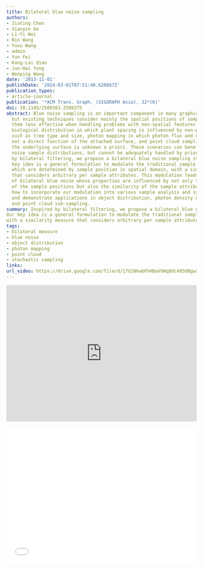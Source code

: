 ```yaml
---
title: Bilateral blue noise sampling
authors:
- Jiating Chen
- Xiaoyin Ge
- Li-Yi Wei
- Bin Wang
- Yusu Wang
- admin
- Yun Fei
- Kang-Lai Qian
- Jun-Hai Yong
- Wenping Wang
date: '2013-11-01'
publishDate: '2024-03-01T07:51:40.620667Z'
publication_types:
- article-journal
publication: '*ACM Trans. Graph. (SIGGRAPH Asia), 32*(6)'
doi: 10.1145/2508363.2508375
abstract: Blue noise sampling is an important component in many graphics applications,
  but existing techniques consider mainly the spatial positions of samples, making
  them less effective when handling problems with non-spatial features. Examples include
  biological distribution in which plant spacing is influenced by non-positional factors
  such as tree type and size, photon mapping in which photon flux and direction are
  not a direct function of the attached surface, and point cloud sampling in which
  the underlying surface is unknown a priori. These scenarios can benefit from blue
  noise sample distributions, but cannot be adequately handled by prior art. Inspired
  by bilateral filtering, we propose a bilateral blue noise sampling strategy. Our
  key idea is a general formulation to modulate the traditional sample distance measures,
  which are determined by sample position in spatial domain, with a similarity measure
  that considers arbitrary per sample attributes. This modulation leads to the notion
  of bilateral blue noise whose properties are influenced by not only the uniformity
  of the sample positions but also the similarity of the sample attributes. We describe
  how to incorporate our modulation into various sample analysis and synthesis methods,
  and demonstrate applications in object distribution, photon density estimation,
  and point cloud sub-sampling.
summary: Inspired by bilateral filtering, we propose a bilateral blue noise sampling strategy.
Our key idea is a general formulation to modulate the traditional sample distance measures,
with a similarity measure that considers arbitrary per sample attributes.
tags:
- bilateral measure
- blue noise
- object distribution
- photon mapping
- point cloud
- stochastic sampling
links:
url_video: https://drive.google.com/file/d/17G2NkwbFhHBaVVWq8Oc485OBgwX6WNp7/view
---
```


<p align="center">
<iframe width="100%" height="360" src="https://www.youtube.com/embed/hTBN_RB6JeY?si=MxKgqJ44lP26D7ar" title="YouTube video player" frameborder="0" allow="accelerometer; autoplay; clipboard-write; encrypted-media; gyroscope; picture-in-picture; web-share" allowfullscreen></iframe>
</p>
<p align="center">
<iframe width="100%" height="360" src="//player.bilibili.com/player.html?aid=640335433&bvid=BV1EY4y1W7aG&cid=563601335&p=1" scrolling="no" border="0" frameborder="no" framespacing="0" allowfullscreen="true"> </iframe>
</p>
